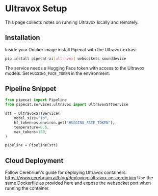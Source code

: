 # Ultravox Setup

This page collects notes on running Ultravox locally and remotely.

## Installation

Inside your Docker image install Pipecat with the Ultravox extras:

```bash
pip install pipecat-ai[ultravox] websockets sounddevice
```

The service needs a Hugging Face token with access to the Ultravox models.
Set `HUGGING_FACE_TOKEN` in the environment.

## Pipeline Snippet

```python
from pipecat import Pipeline
from pipecat.services.ultravox import UltravoxSTTService

stt = UltravoxSTTService(
    model_size="1b",
    hf_token=os.environ.get("HUGGING_FACE_TOKEN"),
    temperature=0.5,
    max_tokens=150,
)

pipeline = Pipeline(stt)
```

## Cloud Deployment

Follow Cerebrium's guide for deploying Ultravox containers:
<https://www.cerebrium.ai/blog/deploying-ultravox-on-cerebrium>
Use the same Dockerfile as provided here and expose the websocket port when
running the container.

